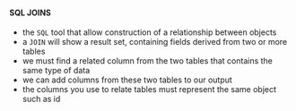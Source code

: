 #### SQL JOINS
- the ```SQL``` tool that allow construction of a relationship between objects
- a ```JOIN``` will show a result set, containing fields derived from two or more tables
- we must find a related column from the two tables that contains the same type of data
- we can add columns from these two tables to our output
- the columns you use to relate tables must represent the same object such as id
